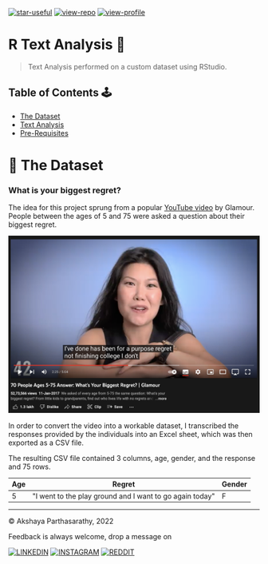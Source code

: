 [![star-useful](https://img.shields.io/badge/🌟-If%20useful-red.svg)](https://shields.io) 
[![view-repo](https://img.shields.io/badge/View-Repo-blueviolet)](https://github.com/iaks23?tab=repositories)
[![view-profile](https://img.shields.io/badge/Go%20To-Profile-orange)](https://github.com/iaks23) 

# R Text Analysis 📑

> Text Analysis performed on a custom dataset using RStudio. 

## Table of Contents 🕹

* [The Dataset](#dataset)
* [Text Analysis](#analysis)
* [Pre-Requisites](#requisites)

# 📂 The Dataset <a name='dataset'></a>

### What is your biggest regret? 

The idea for this project sprung from a popular [YouTube video](https://www.youtube.com/watch?v=N8i6rUL4UIY) by Glamour. People between the ages of 5 and 75 were asked a question about their biggest regret. 

![Screenshot](https://github.com/iaks23/R_Text_Analysis/blob/main/images/screenshot.png)

In order to convert the video into a workable dataset, I transcribed the responses provided by the individuals into an Excel sheet, which was then exported as a CSV file. 

The resulting CSV file contained 3 columns, age, gender, and the response and 75 rows. 

|Age|Regret|Gender|
|---|---|---|
|5|"I went to the play ground and I want to go again today"|F|




















-----
© Akshaya Parthasarathy, 2022

Feedback is always welcome, drop a message on

[![LINKEDIN](https://img.shields.io/badge/LinkedIn-0077B5?style=for-the-badge&logo=linkedin&logoColor=white)](https://www.linkedin.com/in/akshaya-parthasarathy23)
[![INSTAGRAM](https://img.shields.io/badge/Instagram-E4405F?style=for-the-badge&logo=instagram&logoColor=white)](https://www.instagram.com/aks_sarathy/)
[![REDDIT](https://img.shields.io/badge/Reddit-FF4500?style=for-the-badge&logo=reddit&logoColor=white)](https://www.reddit.com/user/longstoryshort_)


